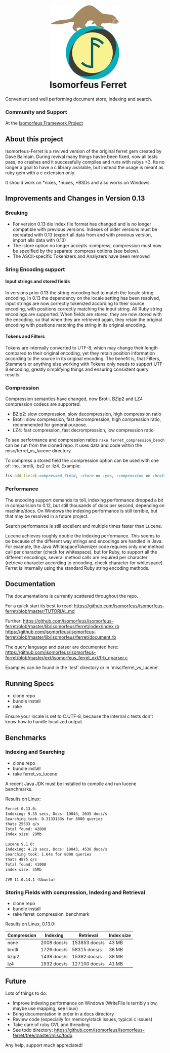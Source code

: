 <h1 align="center">
  <img src="https://github.com/isomorfeus/isomorfeus-ferret/blob/master/Logo.png?raw=true" align="center" width="216" height="234" />
  <br/>
&nbsp;&nbsp;&nbsp;Isomorfeus Ferret<br/>
</h1>

Convenient and well performing document store, indexing and search.

### Community and Support
At the [Isomorfeus Framework Project](https://isomorfeus.com)

## About this project

Isomorfeus-Ferret is a revived version of the original ferret gem created by Dave Balmain.
During revival many things havbe been fixed, now all tests pass, no crashes and it
successfully compiles and runs with rubys >3. Its no longer a goal to have
a c library available, but instead the usage is meant as ruby gem with a c extension only.

It should work on *nixes, *nuxes, *BSDs and also works on Windows.

## Improvements and Changes in Version 0.13

### Breaking

- For version 0.13 die index file format has changed and is no longer compatible with previous versions. Indexes of older versions must be recreated with 0.13 (export all data from and with previous version, import alls data with 0.13)
- The :store option no longer accepts :compress, compression must now be specified by the separate :compress options (see below).
- The ASCII-specific Tokenizers and Analyzers have been removed

### Sring Encoding support

#### Input strings and stored fields

In versions prior 0.13 the string encoding had to match the locale string encoding.
In 0.13 the dependency on the locale setting has been resolved, input strings are now correctly tokenized
according to their source encoding, with positions correctly matching the input string.
All Ruby string encodings are supported.
When fields are stored, they are now stored with the encoding, so that when they are retrieved again, they
retain the original encoding with positions matching the string in its original encoding.

#### Tokens and Filters

Tokens are internally converted to UTF-8, which may change their length compared to their original encoding,
yet they retain position information according to the source in its original encoding.
The benefit is, that Filters, Stemmers or anything else working with Tokens only needs to support UTF-8 encoding,
greatly simplifying things and ensuring consistent query results.

### Compression

Compression semantics have changed, now Brotli, BZip2 and LZ4 compression codecs are supported.
- BZip2: slow compression, slow decompression, high compression ratio
- Brotli: slow compression, fast decrompression, high compression ratio, recommended for general purpose.
- LZ4: fast compression, fast decrompression, low compression ratio

To see performance and compression ratios `rake ferret_compression_bench` can be run from the cloned repo.
It uses data and code within the misc/ferret_vs_lucene directory.

To compress a stored field the :compression option can be used with one of: :no, :brotli, :bz2 or :lz4.
Example:
```ruby
fis.add_field(:compressed_field, :store => :yes, :compression => :brotli, :term_vector => :yes)
```

### Performance

The encoding support demands its toll, indexing performance dropped a bit in comparision to 0.12, but still thousands of docs per second, depending on machine/docs.
On Windows the indexing performance is still terrible, but that may be resolved in a future project.

Search performance is still excellent and multiple times faster than Lucene.

Lucene achieves roughly double the indexing performance. This seems to be because of the different way strings and
encodings are handled in Java. For example, the Java WhitespaceTokenizer code requires only one method call per character (check for whitespace), but for Ruby, to support all the different encodings, several method calls are required per character (retrieve character according to encoding, check character for whitespace).
Ferret is internally using the standard Ruby string encoding methods.

## Documentation

The documentations is currently scattered throughout the repo.

For a quick start its best to read:
https://github.com/isomorfeus/isomorfeus-ferret/blob/master/TUTORIAL.md

Further:
https://github.com/isomorfeus/isomorfeus-ferret/blob/master/lib/isomorfeus/ferret/index/index.rb
https://github.com/isomorfeus/isomorfeus-ferret/blob/master/lib/isomorfeus/ferret/document.rb

The query language and parser are documented here:
https://github.com/isomorfeus/isomorfeus-ferret/blob/master/ext/isomorfeus_ferret_ext/frb_qparser.c

Examples can be found in the 'test' directory or in 'misc/ferret_vs_lucene'.

## Running Specs

- clone repo
- bundle install
- rake

Ensure your locale is set to C.UTF-8, because the internal c tests don't know how to handle localized output.

## Benchmarks

### Indexing and Searching
- clone repo
- bundle install
- rake ferret_vs_lucene

A recent Java JDK must be installed to compile and run lucene benchmarks.

Results on Linux:
```
Ferret 0.13.0:
Indexing: 9.35 secs, Docs: 19043, 2035 docs/s
Searching took: 0.3133133s for 8000 queries
thats 25533 q/s
Total found: 42000
Index size: 28Mb

Lucene 9.1.0:
Indexing: 4.20 secs, Docs: 19043, 4538 docs/s
Searching took: 1.64s for 8000 queries
thats 4875 q/s
Total found: 41000
index size: 35Mb

JVM 11.0.14.1 (Ubuntu)
```

### Storing Fields with compression, Indexing and Retrieval
- clone repo
- bundle install
- rake ferret_compression_benchmark

Results on Linux, 0.13.0:

| Compression | Indexing    | Retrieval     | Index size |
|-------------|-------------|---------------|------------|
| none        | 2008 docs/s | 153853 docs/s |      43 MB |
| brotli      | 1726 docs/s |  58315 docs/s |      36 MB |
| bzip2       | 1438 docs/s |  15382 docs/s |      38 MB |
| lz4         | 1932 docs/s | 127100 docs/s |      41 MB |

## Future

Lots of things to do:
- Improve indexing performance on Windows (WriteFile is terribly slow, maybe use mapping, see libuv)
- Bring documentation in order in a docs directory
- Review code (especially for memory/stack issues, typical c issues)
- Take care of ruby GVL and threading
- See todo directory: https://github.com/isomorfeus/isomorfeus-ferret/tree/master/misc/todo

Any help, support much appreciated!
